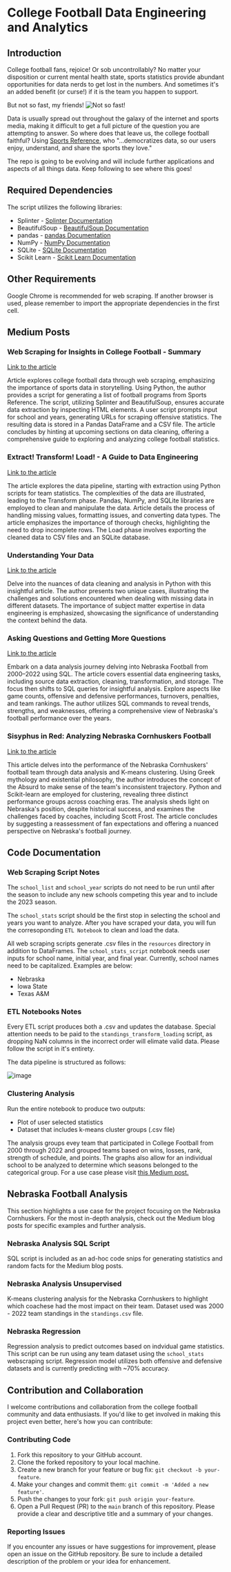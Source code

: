 # College Football Data Engineering and Analytics

## Introduction
College football fans, rejoice! Or sob uncontrollably? No matter your disposition or current mental health state, sports statistics provide abundant opportunities for data nerds to get lost in the numbers. And sometimes it's an added benefit (or curse!) if it is the team you happen to support.

But not so fast, my friends!
![Not so fast!](https://www.knoxnews.com/gcdn/presto/2018/08/28/PKNS/d141d18e-ee80-4e75-b515-4a89994f1522-0916_kcsp_espn27_ASB.JPG?crop=3283,1847,x367,y64&width=3200&height=1801&format=pjpg&auto=webp)

Data is usually spread out throughout the galaxy of the internet and sports media, making it difficult to get a full picture of the question you are attempting to answer. So where does that leave us, the college football faithful? Using [Sports Reference](https://sports-reference.com/), who "...democratizes data, so our users enjoy, understand, and share the sports they love."

The repo is going to be evolving and will include further applications and aspects of all things data. Keep following to see where this goes!

## Required Dependencies
The script utilizes the following libraries:
* Splinter - [Splinter Documentation](https://splinter.readthedocs.io/en/latest/)
* BeautifulSoup - [BeautifulSoup Documentation](https://www.crummy.com/software/BeautifulSoup/bs4/doc/)
* pandas - [pandas Documentation](https://pandas.pydata.org/)
* NumPy - [NumPy Documentation](https://numpy.org/)
* SQLite - [SQLite Documentation](https://www.sqlite.org/docs.html)
* Scikit Learn - [Scikit Learn Documentation](https://scikit-learn.org/0.21/documentation.html)

## Other Requirements
Google Chrome is recommended for web scraping. If another browser is used, please remember to import the appropriate dependencies in the first cell.

## Medium Posts

### Web Scraping for Insights in College Football - Summary

[Link to the article](https://medium.com/@grantkerkman/web-scraping-for-insights-in-college-football-1e259fa7bf40)

Article explores college football data through web scraping, emphasizing the importance of sports data in storytelling. Using Python, the author provides a script for generating a list of football programs from Sports Reference. The script, utilizing Splinter and BeautifulSoup, ensures accurate data extraction by inspecting HTML elements. A user script prompts input for school and years, generating URLs for scraping offensive statistics. The resulting data is stored in a Pandas DataFrame and a CSV file. The article concludes by hinting at upcoming sections on data cleaning, offering a comprehensive guide to exploring and analyzing college football statistics.

### Extract! Transform! Load! - A Guide to Data Engineering

[Link to the article](https://medium.com/@grantkerkman/extract-transform-load-cd949024dd56)

The article explores the data pipeline, starting with extraction using Python scripts for team statistics. The complexities of the data are illustrated, leading to the Transform phase. Pandas, NumPy, and SQLite libraries are employed to clean and manipulate the data. Article details the process of handling missing values, formatting issues, and converting data types. The article emphasizes the importance of thorough checks, highlighting the need to drop incomplete rows. The Load phase involves exporting the cleaned data to CSV files and an SQLite database.

### Understanding Your Data

[Link to the article](https://medium.com/@grantkerkman/understanding-your-data-6c776c863da6)

Delve into the nuances of data cleaning and analysis in Python with this insightful article. The author presents two unique cases, illustrating the challenges and solutions encountered when dealing with missing data in different datasets. The importance of subject matter expertise in data engineering is emphasized, showcasing the significance of understanding the context behind the data.

### Asking Questions and Getting More Questions

[Link to the article](https://medium.com/@grantkerkman/asking-questions-and-getting-more-questions-e39f8ccc6b3c)

Embark on a data analysis journey delving into Nebraska Football from 2000–2022 using SQL. The article covers essential data engineering tasks, including source data extraction, cleaning, transformation, and storage. The focus then shifts to SQL queries for insightful analysis. Explore aspects like game counts, offensive and defensive performances, turnovers, penalties, and team rankings. The author utilizes SQL commands to reveal trends, strengths, and weaknesses, offering a comprehensive view of Nebraska's football performance over the years.

### Sisyphus in Red: Analyzing Nebraska Cornhuskers Football

[Link to the article](https://medium.com/@grantkerkman/sisyphus-in-red-7c1ced5b0bee)

This article delves into the performance of the Nebraska Cornhuskers' football team through data analysis and K-means clustering. Using Greek mythology and existential philosophy, the author introduces the concept of the Absurd to make sense of the team's inconsistent trajectory. Python and Scikit-learn are employed for clustering, revealing three distinct performance groups across coaching eras. The analysis sheds light on Nebraska's position, despite historical success, and examines the challenges faced by coaches, including Scott Frost. The article concludes by suggesting a reassessment of fan expectations and offering a nuanced perspective on Nebraska's football journey.

## Code Documentation

### Web Scraping Script Notes

The `school_list` and `school_year` scripts do not need to be run until after the season to include any new schools competing this year and to include the 2023 season.

The `school_stats` script should be the first stop in selecting the school and years you want to analyze.  After you have scraped your data, you will fun the corresoponding `ETL Notebook` to clean and load the data.

All web scraping scripts generate .csv files in the `resources` directory in addition to DataFrames.  The `school_stats_script` notebook needs user inputs for school name, initial year, and final year.  Currently, school names need to be capitalized.  Examples are below:
* Nebraska
* Iowa State
* Texas A&M

### ETL Notebooks Notes

Every ETL script produces both a .csv and updates the database.  Special attention needs to be paid to the `standings_transform_loading` script, as dropping NaN columns in the incorrect order will elimate valid data.  Please follow the script in it's entirety.

The data pipeline is structured as follows:

![image](https://github.com/grantkerkman/cfb-data-engineering/assets/39035066/c797193b-bee7-43fc-9a9a-8968a7a7708f)

### Clustering Analysis
Run the entire notebook to produce two outputs:
* Plot of user selected statistics
* Dataset that includes k-means cluster groups (.csv file)

The analysis groups evey team that participated in College Football from 2000 through 2022 and grouped teams based on wins, losses, rank, strength of schedule, and points.  The graphs also allow for an individual school to be analyzed to determine which seasons belonged to the categorical group.  For a use case please visit [this Medium post.](https://medium.com/@grantkerkman/sisyphus-in-red-7c1ced5b0bee)

## Nebraska Football Analysis

This section highlights a use case for the project focusing on the Nebraska Cornhuskers.  For the most in-depth analysis, check out the Medium blog posts for specific examples and further analysis.

### Nebraska Analysis SQL Script

SQL script is included as an ad-hoc code snips for generating statistics and random facts for the Medium blog posts.

### Nebraska Analysis Unsupervised

K-means clustering analysis for the Nebraska Cornhuskers to highlight which coachese had the most impact on their team.  Dataset used was 2000 - 2022 team standings in the `standings.csv` file.  

### Nebraska Regression

Regression analysis to predict outcomes based on indvidual game statistics.  This script can be run using any team dataset using the `school_stats` webscraping script.  Regression model utilizes both offensive and defensive datasets and is currently predicting with ~70% accuracy.

## Contribution and Collaboration

I welcome contributions and collaboration from the college football community and data enthusiasts. If you'd like to get involved in making this project even better, here's how you can contribute:

### Contributing Code

1. Fork this repository to your GitHub account.
2. Clone the forked repository to your local machine.
3. Create a new branch for your feature or bug fix: `git checkout -b your-feature`.
4. Make your changes and commit them: `git commit -m 'Added a new feature'`.
5. Push the changes to your fork: `git push origin your-feature`.
6. Open a Pull Request (PR) to the `main` branch of this repository. Please provide a clear and descriptive title and a summary of your changes.

### Reporting Issues

If you encounter any issues or have suggestions for improvement, please open an issue on the GitHub repository. Be sure to include a detailed description of the problem or your idea for enhancement.
